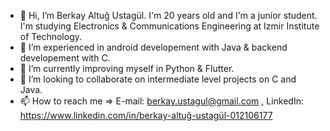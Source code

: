 - 👋 Hi, I’m Berkay Altuğ Ustagül. I'm 20 years old and I'm a junior student. I'm studying Electronics & Communications Engineering at Izmir Institute of Technology.
- 👀 I’m experienced in android developement with Java & backend developement with C.
- 🌱 I’m currently improving myself in Python & Flutter. 
- 💞️ I’m looking to collaborate on intermediate level projects on C and Java.
- 📫 How to reach me => E-mail: berkay.ustagul@gmail.com , LinkedIn: https://www.linkedin.com/in/berkay-altuğ-ustagül-012106177

<!---
bkaltug/bkaltug is a ✨ special ✨ repository because its `README.md` (this file) appears on your GitHub profile.
You can click the Preview link to take a look at your changes.
--->
